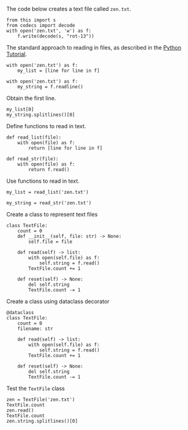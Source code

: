 The code below creates a text file called `zen.txt`.
```{python}
from this import s
from codecs import decode
with open('zen.txt', 'w') as f:
    f.write(decode(s, "rot-13"))
```

The standard approach to reading in files, as described in the [Python Tutorial](https://docs.python.org/3/tutorial/inputoutput.html#reading-and-writing-files).
```{python}
with open('zen.txt') as f:
    my_list = [line for line in f]

with open('zen.txt') as f:
    my_string = f.readline()
```

Obtain the first line.
```{python}
my_list[0]
my_string.splitlines()[0]
```


Define functions to read in text.
```{python}
def read_list(file):
    with open(file) as f:
        return [line for line in f]

def read_str(file):
    with open(file) as f:
        return f.read()
```

Use functions to read in text.
```{python}
my_list = read_list('zen.txt')

my_string = read_str('zen.txt')
```

Create a class to represent text files
```{python}
class TextFile:
    count = 0
    def __init__(self, file: str) -> None:
        self.file = file

    def read(self) -> list:
        with open(self.file) as f:
            self.string = f.read()
        TextFile.count += 1

    def reset(self) -> None:
        del self.string
        TextFile.count -= 1
```

Create a class using dataclass decorator
```{python}
@dataclass
class TextFile:
    count = 0
    filename: str

    def read(self) -> list:
        with open(self.file) as f:
            self.string = f.read()
        TextFile.count += 1

    def reset(self) -> None:
        del self.string
        TextFile.count -= 1
```

Test the `TextFile` class
```{python}
zen = TextFile('zen.txt')
TextFile.count
zen.read()
TextFile.count
zen.string.splitlines()[0]
```

